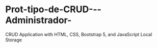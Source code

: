 # Prot-tipo-de-CRUD---Administrador-
CRUD Application with HTML, CSS, Bootstrap 5, and JavaScript Local Storage
